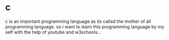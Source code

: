 # c
c is an important programming language as its called the mother of all programming language. so i want to learn this programming language by my self with the help of youtube and w3schools...
